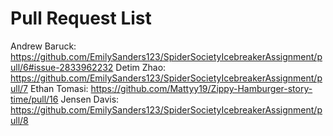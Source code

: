 # Pull Request List
Andrew Baruck: https://github.com/EmilySanders123/SpiderSocietyIcebreakerAssignment/pull/6#issue-2833962232 
Detim Zhao: https://github.com/EmilySanders123/SpiderSocietyIcebreakerAssignment/pull/7
Ethan Tomasi: https://github.com/Mattyy19/Zippy-Hamburger-story-time/pull/16
Jensen Davis: https://github.com/EmilySanders123/SpiderSocietyIcebreakerAssignment/pull/8
